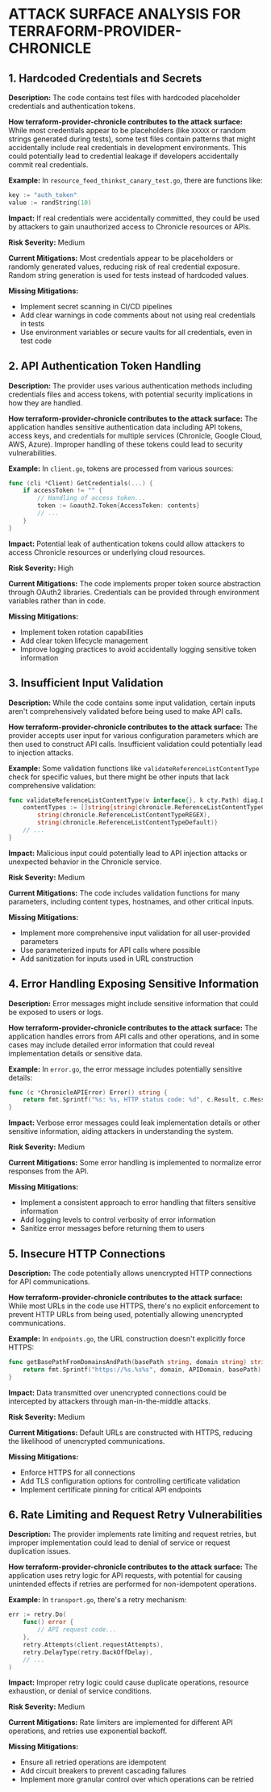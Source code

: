 # ATTACK SURFACE ANALYSIS FOR TERRAFORM-PROVIDER-CHRONICLE

## 1. Hardcoded Credentials and Secrets

**Description:**
The code contains test files with hardcoded placeholder credentials and authentication tokens.

**How terraform-provider-chronicle contributes to the attack surface:**
While most credentials appear to be placeholders (like `XXXXX` or random strings generated during tests), some test files contain patterns that might accidentally include real credentials in development environments. This could potentially lead to credential leakage if developers accidentally commit real credentials.

**Example:**
In `resource_feed_thinkst_canary_test.go`, there are functions like:
```go
key := "auth_token"
value := randString(10)
```

**Impact:**
If real credentials were accidentally committed, they could be used by attackers to gain unauthorized access to Chronicle resources or APIs.

**Risk Severity:**
Medium

**Current Mitigations:**
Most credentials appear to be placeholders or randomly generated values, reducing risk of real credential exposure. Random string generation is used for tests instead of hardcoded values.

**Missing Mitigations:**
- Implement secret scanning in CI/CD pipelines
- Add clear warnings in code comments about not using real credentials in tests
- Use environment variables or secure vaults for all credentials, even in test code

## 2. API Authentication Token Handling

**Description:**
The provider uses various authentication methods including credentials files and access tokens, with potential security implications in how they are handled.

**How terraform-provider-chronicle contributes to the attack surface:**
The application handles sensitive authentication data including API tokens, access keys, and credentials for multiple services (Chronicle, Google Cloud, AWS, Azure). Improper handling of these tokens could lead to security vulnerabilities.

**Example:**
In `client.go`, tokens are processed from various sources:
```go
func (cli *Client) GetCredentials(...) {
    if accessToken != "" {
        // Handling of access token...
        token := &oauth2.Token{AccessToken: contents}
        // ...
    }
}
```

**Impact:**
Potential leak of authentication tokens could allow attackers to access Chronicle resources or underlying cloud resources.

**Risk Severity:**
High

**Current Mitigations:**
The code implements proper token source abstraction through OAuth2 libraries. Credentials can be provided through environment variables rather than in code.

**Missing Mitigations:**
- Implement token rotation capabilities
- Add clear token lifecycle management
- Improve logging practices to avoid accidentally logging sensitive token information

## 3. Insufficient Input Validation

**Description:**
While the code contains some input validation, certain inputs aren't comprehensively validated before being used to make API calls.

**How terraform-provider-chronicle contributes to the attack surface:**
The provider accepts user input for various configuration parameters which are then used to construct API calls. Insufficient validation could potentially lead to injection attacks.

**Example:**
Some validation functions like `validateReferenceListContentType` check for specific values, but there might be other inputs that lack comprehensive validation:
```go
func validateReferenceListContentType(v interface{}, k cty.Path) diag.Diagnostics {
    contentTypes := []string{string(chronicle.ReferenceListContentTypeCIDR),
        string(chronicle.ReferenceListContentTypeREGEX),
        string(chronicle.ReferenceListContentTypeDefault)}
    // ...
}
```

**Impact:**
Malicious input could potentially lead to API injection attacks or unexpected behavior in the Chronicle service.

**Risk Severity:**
Medium

**Current Mitigations:**
The code includes validation functions for many parameters, including content types, hostnames, and other critical inputs.

**Missing Mitigations:**
- Implement more comprehensive input validation for all user-provided parameters
- Use parameterized inputs for API calls where possible
- Add sanitization for inputs used in URL construction

## 4. Error Handling Exposing Sensitive Information

**Description:**
Error messages might include sensitive information that could be exposed to users or logs.

**How terraform-provider-chronicle contributes to the attack surface:**
The application handles errors from API calls and other operations, and in some cases may include detailed error information that could reveal implementation details or sensitive data.

**Example:**
In `error.go`, the error message includes potentially sensitive details:
```go
func (c *ChronicleAPIError) Error() string {
    return fmt.Sprintf("%s: %s, HTTP status code: %d", c.Result, c.Message, c.HTTPStatusCode)
}
```

**Impact:**
Verbose error messages could leak implementation details or other sensitive information, aiding attackers in understanding the system.

**Risk Severity:**
Medium

**Current Mitigations:**
Some error handling is implemented to normalize error responses from the API.

**Missing Mitigations:**
- Implement a consistent approach to error handling that filters sensitive information
- Add logging levels to control verbosity of error information
- Sanitize error messages before returning them to users

## 5. Insecure HTTP Connections

**Description:**
The code potentially allows unencrypted HTTP connections for API communications.

**How terraform-provider-chronicle contributes to the attack surface:**
While most URLs in the code use HTTPS, there's no explicit enforcement to prevent HTTP URLs from being used, potentially allowing unencrypted communications.

**Example:**
In `endpoints.go`, the URL construction doesn't explicitly force HTTPS:
```go
func getBasePathFromDomainsAndPath(basePath string, domain string) string {
    return fmt.Sprintf("https://%s.%s%s", domain, APIDomain, basePath)
}
```

**Impact:**
Data transmitted over unencrypted connections could be intercepted by attackers through man-in-the-middle attacks.

**Risk Severity:**
Medium

**Current Mitigations:**
Default URLs are constructed with HTTPS, reducing the likelihood of unencrypted communications.

**Missing Mitigations:**
- Enforce HTTPS for all connections
- Add TLS configuration options for controlling certificate validation
- Implement certificate pinning for critical API endpoints

## 6. Rate Limiting and Request Retry Vulnerabilities

**Description:**
The provider implements rate limiting and request retries, but improper implementation could lead to denial of service or request duplication issues.

**How terraform-provider-chronicle contributes to the attack surface:**
The application uses retry logic for API requests, with potential for causing unintended effects if retries are performed for non-idempotent operations.

**Example:**
In `transport.go`, there's a retry mechanism:
```go
err := retry.Do(
    func() error {
        // API request code...
    },
    retry.Attempts(client.requestAttempts),
    retry.DelayType(retry.BackOffDelay),
    // ...
)
```

**Impact:**
Improper retry logic could cause duplicate operations, resource exhaustion, or denial of service conditions.

**Risk Severity:**
Medium

**Current Mitigations:**
Rate limiters are implemented for different API operations, and retries use exponential backoff.

**Missing Mitigations:**
- Ensure all retried operations are idempotent
- Add circuit breakers to prevent cascading failures
- Implement more granular control over which operations can be retried
